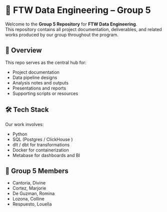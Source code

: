 # 📂 FTW Data Engineering – Group 5

Welcome to the **Group 5 Repository** for **FTW Data Engineering**.  
This repository contains all project documentation, deliverables, and related works produced by our group throughout the program.  

## 📖 Overview
This repo serves as the central hub for:
- Project documentation
- Data pipeline designs
- Analysis notes and outputs
- Presentations and reports
- Supporting scripts or resources

## 🛠️ Tech Stack
Our work involves:
- Python  
- SQL (Postgres / ClickHouse )  
- dlt / dbt for transformations  
- Docker for containerization  
- Metabase for dashboards and BI  

## 👥 Group 5 Members
- Cantoria, Divine
- Cortez, Marjorie
- De Guzman, Romina
- Lozona, Colline
- Respuesto, Louella
